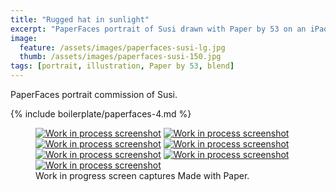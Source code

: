 ```yaml
---
title: "Rugged hat in sunlight"
excerpt: "PaperFaces portrait of Susi drawn with Paper by 53 on an iPad."
image: 
  feature: /assets/images/paperfaces-susi-lg.jpg
  thumb: /assets/images/paperfaces-susi-150.jpg
tags: [portrait, illustration, Paper by 53, blend]
---
```


PaperFaces portrait commission of Susi.

{% include boilerplate/paperfaces-4.md %}

<figure class="third">
  <a href="{{ site.url }}/assets/images/paperfaces-susi-process-1-lg.jpg"><img src="{{ site.url }}/assets/images/paperfaces-susi-process-1-600.jpg" alt="Work in process screenshot"></a>
  <a href="{{ site.url }}/assets/images/paperfaces-susi-process-2-lg.jpg"><img src="{{ site.url }}/assets/images/paperfaces-susi-process-2-600.jpg" alt="Work in process screenshot"></a>
  <a href="{{ site.url }}/assets/images/paperfaces-susi-process-3-lg.jpg"><img src="{{ site.url }}/assets/images/paperfaces-susi-process-3-600.jpg" alt="Work in process screenshot"></a>
  <a href="{{ site.url }}/assets/images/paperfaces-susi-process-4-lg.jpg"><img src="{{ site.url }}/assets/images/paperfaces-susi-process-4-600.jpg" alt="Work in process screenshot"></a>
  <a href="{{ site.url }}/assets/images/paperfaces-susi-process-5-lg.jpg"><img src="{{ site.url }}/assets/images/paperfaces-susi-process-5-600.jpg" alt="Work in process screenshot"></a>
  <a href="{{ site.url }}/assets/images/paperfaces-susi-process-6-lg.jpg"><img src="{{ site.url }}/assets/images/paperfaces-susi-process-6-600.jpg" alt="Work in process screenshot"></a>
  <a href="{{ site.url }}/assets/images/paperfaces-susi-process-7-lg.jpg"><img src="{{ site.url }}/assets/images/paperfaces-susi-process-7-600.jpg" alt="Work in process screenshot"></a>
  <figcaption>Work in progress screen captures Made with Paper.</figcaption>
</figure>
